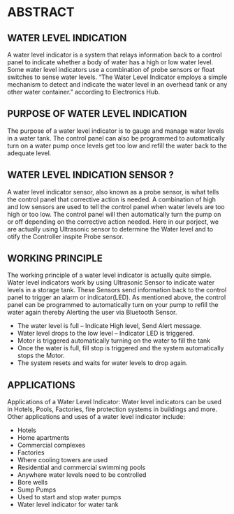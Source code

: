 # ABSTRACT

## WATER LEVEL INDICATION 
  A water level indicator is a system that relays information back to a control panel to indicate whether a body of water has a high or low water level. Some water level indicators use a combination of probe sensors or float switches to sense water levels. “The Water Level Indicator employs a simple mechanism to detect and indicate the water level in an overhead tank or any other water container.” according to Electronics Hub.

## PURPOSE OF WATER LEVEL INDICATION 
  The purpose of a water level indicator is to gauge and manage water levels in a water tank. The control panel can also be programmed to automatically turn on a water pump once levels get too low and refill the water back to the adequate level.

## WATER LEVEL INDICATION SENSOR ?
  A water level indicator sensor, also known as a probe sensor, is what tells the control panel that corrective action is needed. A combination of high and low sensors are used to tell the control panel when water levels are too high or too low. The control panel will then automatically turn the pump on or off depending on the corrective action needed. Here in our porject, we are actually using Ultrasonic sensor to determine the Water level and to  otify the Controller inspite Probe sensor.
  
## WORKING PRINCIPLE 
  The working principle of a water level indicator is actually quite simple. Water level indicators work by using Ultrasonic Sensor to indicate water levels in a storage tank. These Sensors send information back to the control panel to trigger an alarm or indicator(LED). As mentioned above, the control panel can be programmed to automatically turn on your pump to refill the water again thereby Alerting the user via Bluetooth Sensor.
* The water level is full – Indicate High level, Send Alert message.
* Water level drops to the low level – Indicator LED is triggered.
* Motor is triggered automatically turning on the water to fill the tank
* Once the water is full, fill stop is triggered and the system automatically stops the Motor.
* The system resets and waits for water levels to drop again.

## APPLICATIONS 
Applications of a Water Level Indicator: 
Water level indicators can be used in Hotels, Pools, Factories, fire protection systems in buildings and more. Other applications and uses of a water level indicator include:
* Hotels
* Home apartments
* Commercial complexes
* Factories
* Where cooling towers are used
* Residential and commercial swimming pools
* Anywhere water levels need to be controlled
* Bore wells
* Sump Pumps
* Used to start and stop water pumps
* Water level indicator for water tank
